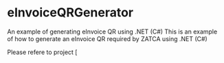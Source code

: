 # eInvoiceQRGenerator
An example of generating eInvoice QR using .NET (C#)
This is an example of how to generate an eInvoice QR required by ZATCA using .NET (C#)

Please refere to project [
